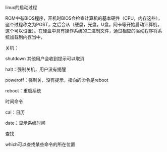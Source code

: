 linux的启动过程

ROM中有BIOS程序，开机时BIOS会检查计算机的基本硬件（CPU，内存这些），这个过程称之为POST，之后会从（硬盘，光盘，U盘，网卡等开始启动计算机，这个可以设置）。在硬盘中具有操作系统的二进制文件，通过相应的驱动程序将系统加载到内存当中，





关机：

shutdown 其他用户会收到提示可以取消

halt：强制关机，用户没有提醒

poweroff：强制关，没有提示，指向的命令是reboot

reboot：重启系统



时间命令

cal：日历

date：显示系统时间





查找

which可以查找某些命令的所在位置